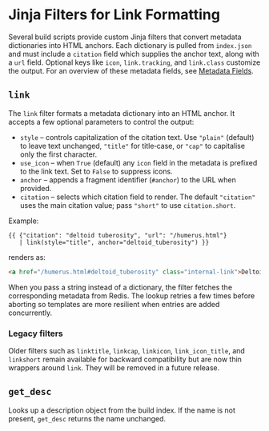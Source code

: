 # Jinja Filters for Link Formatting

Several build scripts provide custom Jinja filters that convert metadata
dictionaries into HTML anchors. Each dictionary is pulled from
`index.json` and must include a `citation` field which supplies the anchor
text, along with a `url` field. Optional keys like `icon`,
`link.tracking`, and `link.class` customize the output.  For an overview of
these metadata fields, see [Metadata Fields](metadata-fields.md).

## `link`

The `link` filter formats a metadata dictionary into an HTML anchor.  It
accepts a few optional parameters to control the output:

- `style` – controls capitalization of the citation text.  Use `"plain"`
  (default) to leave text unchanged, `"title"` for title‑case, or `"cap"` to
  capitalise only the first character.
- `use_icon` – when `True` (default) any `icon` field in the metadata is
  prefixed to the link text.  Set to `False` to suppress icons.
- `anchor` – appends a fragment identifier (`#anchor`) to the URL when provided.
- `citation` – selects which citation field to render.  The default `"citation"`
  uses the main citation value; pass `"short"` to use `citation.short`.

Example:

```jinja
{{ {"citation": "deltoid tuberosity", "url": "/humerus.html"}
   | link(style="title", anchor="deltoid_tuberosity") }}
```

renders as:

```html
<a href="/humerus.html#deltoid_tuberosity" class="internal-link">Deltoid Tuberosity</a>
```

When you pass a string instead of a dictionary, the filter fetches the
corresponding metadata from Redis. The lookup retries a few times before
aborting so templates are more resilient when entries are added concurrently.

### Legacy filters

Older filters such as `linktitle`, `linkcap`, `linkicon`, `link_icon_title`,
and `linkshort` remain available for backward compatibility but are now thin
wrappers around `link`.  They will be removed in a future release.

## `get_desc`

Looks up a description object from the build index. If the name is not present,
`get_desc` returns the name unchanged.
